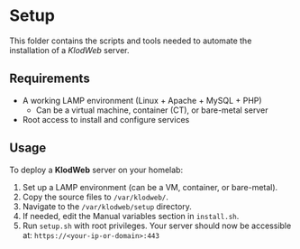 # Setup

This folder contains the scripts and tools needed to automate the installation of a _KlodWeb_ server.

## Requirements

- A working LAMP environment (Linux + Apache + MySQL + PHP)
  - Can be a virtual machine, container (CT), or bare-metal server
- Root access to install and configure services

## Usage

To deploy a **KlodWeb** server on your homelab:
1. Set up a LAMP environment (can be a VM, container, or bare-metal).
2. Copy the source files to `/var/klodweb/`.
3. Navigate to the `/var/klodweb/setup` directory.
4. If needed, edit the Manual variables section in `install.sh`.
5. Run `setup.sh` with root privileges.
Your server should now be accessible at: `https://<your-ip-or-domain>:443`
